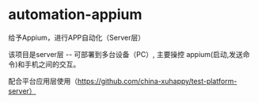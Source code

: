 # automation-appium
给予Appium，进行APP自动化（Server层）

该项目是server层 -- 可部署到多台设备（PC）, 主要操控 appium(启动,发送命令)和手机之间的交互。

配合平台应用层使用（https://github.com/china-xuhappy/test-platform-server）
